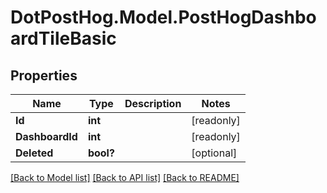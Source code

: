 # DotPostHog.Model.PostHogDashboardTileBasic

## Properties

Name | Type | Description | Notes
------------ | ------------- | ------------- | -------------
**Id** | **int** |  | [readonly] 
**DashboardId** | **int** |  | [readonly] 
**Deleted** | **bool?** |  | [optional] 

[[Back to Model list]](../README.md#documentation-for-models) [[Back to API list]](../README.md#documentation-for-api-endpoints) [[Back to README]](../README.md)

